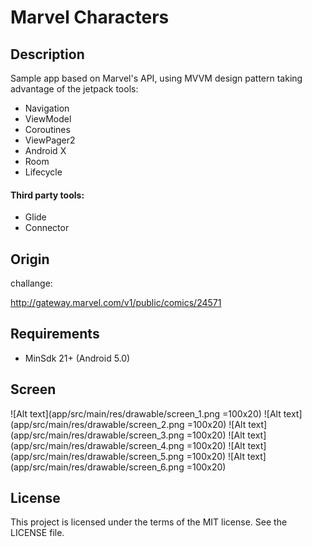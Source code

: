 
# Marvel Characters

## Description
 Sample app based on Marvel's API, using MVVM design pattern
taking advantage of the jetpack tools:

- Navigation
- ViewModel
- Coroutines
- ViewPager2
- Android X
- Room
- Lifecycle

#### Third party tools:

- Glide
- Connector

## Origin

challange:

http://gateway.marvel.com/v1/public/comics/24571


## Requirements
-   MinSdk 21+ (Android 5.0)

## Screen

![Alt text](app/src/main/res/drawable/screen_1.png =100x20)
![Alt text](app/src/main/res/drawable/screen_2.png =100x20)
![Alt text](app/src/main/res/drawable/screen_3.png =100x20)
![Alt text](app/src/main/res/drawable/screen_4.png =100x20)
![Alt text](app/src/main/res/drawable/screen_5.png =100x20)
![Alt text](app/src/main/res/drawable/screen_6.png =100x20)

## License
This project is licensed under the terms of the MIT license. See the LICENSE file.
